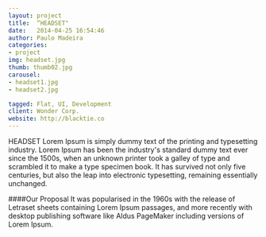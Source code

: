 ```yaml
---
layout: project
title:  “HEADSET"
date:   2014-04-25 16:54:46
author: Paulo Madeira
categories:
- project
img: headset.jpg
thumb: thumb02.jpg
carousel:
- headset1.jpg
- headset2.jpg

tagged: Flat, UI, Development
client: Wonder Corp.
website: http://blacktie.co
---
```

HEADSET
Lorem Ipsum is simply dummy text of the printing and typesetting industry. Lorem Ipsum has been the industry's standard dummy text ever since the 1500s, when an unknown printer took a galley of type and scrambled it to make a type specimen book. It has survived not only five centuries, but also the leap into electronic typesetting, remaining essentially unchanged.

####Our Proposal
It was popularised in the 1960s with the release of Letraset sheets containing Lorem Ipsum passages, and more recently with desktop publishing software like Aldus PageMaker including versions of Lorem Ipsum.
